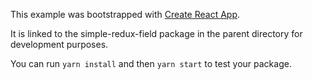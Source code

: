 This example was bootstrapped with [Create React App](https://github.com/facebook/create-react-app).

It is linked to the simple-redux-field package in the parent directory for development purposes.

You can run `yarn install` and then `yarn start` to test your package.
